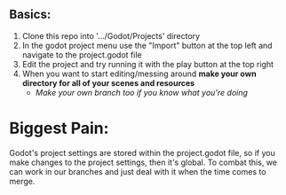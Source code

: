 ## Basics:
1. Clone this repo into '.../Godot/Projects' directory
2. In the godot project menu use the "Import" button at the top left and navigate to the project.godot file
3. Edit the project and try running it with the play button at the top right
4. When you want to start editing/messing around **make your own directory for all of your scenes and resources**
    - *Make your own branch too if you know what you're doing*


# Biggest Pain:
Godot's project settings are stored within the project.godot file, so if you make changes to the project settings, then it's global. To combat this, we can work in our branches and just deal with it when the time comes to merge.
